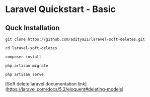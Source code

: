 # Laravel Quickstart - Basic

## Quck Installation

    git clone https://github.com/aditya21/laravel-soft-deletes.git

    cd laravel-soft-deletes

    composer install

    php artisan migrate

    php artisan serve

[Soft delete laravel documentation link] (https://laravel.com/docs/5.2/eloquent#deleting-models)
